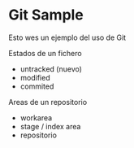# Git Sample

Esto wes un ejemplo del uso de Git

Estados de un fichero

- untracked (nuevo)
- modified
- commited


Areas de un repositorio

- workarea
- stage / index area 
- repositorio